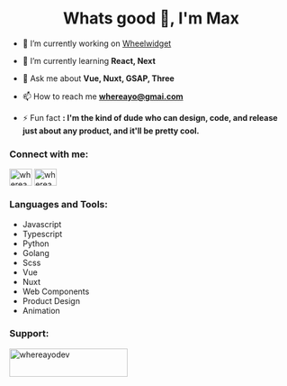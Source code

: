 <h1 align="center">Whats good 👋, I'm Max</h1>

- 🔭 I’m currently working on [Wheelwidget](https://wheelwidget.com)

- 🌱 I’m currently learning **React, Next**

- 💬 Ask me about **Vue, Nuxt, GSAP, Three**

- 📫 How to reach me **whereayo@gmai.com**

- ⚡ Fun fact **: I'm the kind of dude who can design, code, and release just about any product, and it'll be pretty cool.**

<h3 align="left">Connect with me:</h3>
<p align="left">
<a href="https://twitter.com/wherea_yo" target="blank"><img align="center" src="https://raw.githubusercontent.com/rahuldkjain/github-profile-readme-generator/master/src/images/icons/Social/twitter.svg" alt="wherea_yo" height="30" width="40" /></a>
<a href="https://instagram.com/wherea.yo" target="blank"><img align="center" src="https://raw.githubusercontent.com/rahuldkjain/github-profile-readme-generator/master/src/images/icons/Social/instagram.svg" alt="wherea.yo" height="30" width="40" /></a>
</p>

<h3 align="left">Languages and Tools:</h3>

- Javascript
- Typescript
- Python
- Golang
- Scss
- Vue
- Nuxt
- Web Components
- Product Design
- Animation

<h3 align="left">Support:</h3>
<p><a href="https://www.buymeacoffee.com/whereayodev"> <img align="left" src="https://cdn.buymeacoffee.com/buttons/v2/default-yellow.png" height="50" width="210" alt="whereayodev" /></a></p><br><br>
